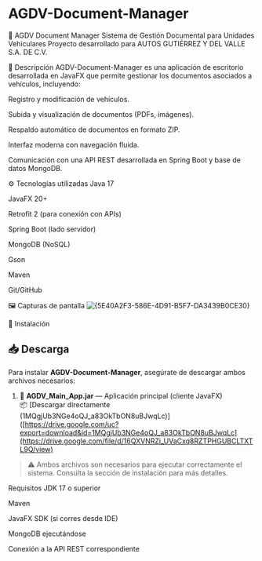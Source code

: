 # AGDV-Document-Manager
🚗 AGDV Document Manager
Sistema de Gestión Documental para Unidades Vehiculares
Proyecto desarrollado para AUTOS GUTIÉRREZ Y DEL VALLE S.A. DE C.V.

📄 Descripción
AGDV-Document-Manager es una aplicación de escritorio desarrollada en JavaFX que permite gestionar los documentos asociados a vehículos, incluyendo:

Registro y modificación de vehículos.

Subida y visualización de documentos (PDFs, imágenes).

Respaldo automático de documentos en formato ZIP.

Interfaz moderna con navegación fluida.

Comunicación con una API REST desarrollada en Spring Boot y base de datos MongoDB.

⚙️ Tecnologías utilizadas
Java 17

JavaFX 20+

Retrofit 2 (para conexión con APIs)

Spring Boot (lado servidor)

MongoDB (NoSQL)

Gson

Maven

Git/GitHub

🖼️ Capturas de pantalla
![{5E40A2F3-586E-4D91-B5F7-DA3439B0CE30}](https://github.com/user-attachments/assets/f9305c8e-54f8-485c-8f5e-89e98c4ee20e)


🚀 Instalación

## 📥 Descarga

Para instalar **AGDV-Document-Manager**, asegúrate de descargar ambos archivos necesarios:

1. 🔧 **AGDV_Main_App.jar** — Aplicación principal (cliente JavaFX)  
   📦 [Descargar directamente (1MQgjUb3NGe4oQJ_a83OkTbON8uBJwqLc)]([https://drive.google.com/uc?export=download&id=1MQgjUb3NGe4oQJ_a83OkTbON8uBJwqLc](https://drive.google.com/file/d/16QXVNRZi_UVaCxq8RZTPHGUBCLTXTL9Q/view)


> ⚠️ Ambos archivos son necesarios para ejecutar correctamente el sistema. Consulta la sección de instalación para más detalles.

Requisitos
JDK 17 o superior

Maven

JavaFX SDK (si corres desde IDE)

MongoDB ejecutándose

Conexión a la API REST correspondiente

